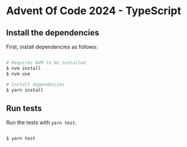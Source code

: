 # Advent Of Code 2024 - TypeScript

## Install the dependencies

First, install dependencies as follows:

```bash

# Requires NVM to be installed
$ nvm install
$ nvm use

# Install dependencies
$ yarn install

```


## Run tests

Run the tests with `yarn test`.

```bash

$ yarn test

```